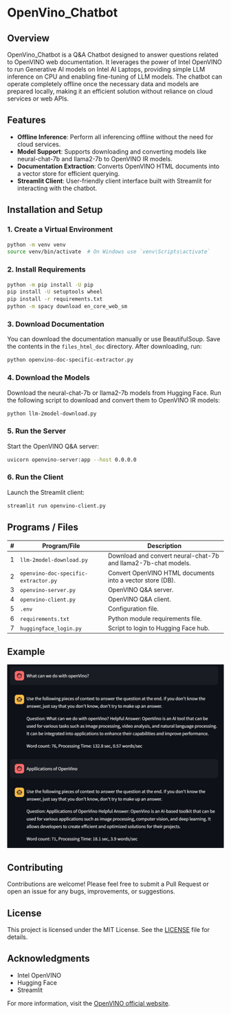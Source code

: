 # OpenVino_Chatbot

## Overview
OpenVino_Chatbot is a Q&A Chatbot designed to answer questions related to OpenVINO web documentation. It leverages the power of Intel OpenVINO to run Generative AI models on Intel AI Laptops, providing simple LLM inference on CPU and enabling fine-tuning of LLM models. The chatbot can operate completely offline once the necessary data and models are prepared locally, making it an efficient solution without reliance on cloud services or web APIs.

## Features
- **Offline Inference**: Perform all inferencing offline without the need for cloud services.
- **Model Support**: Supports downloading and converting models like neural-chat-7b and llama2-7b to OpenVINO IR models.
- **Documentation Extraction**: Converts OpenVINO HTML documents into a vector store for efficient querying.
- **Streamlit Client**: User-friendly client interface built with Streamlit for interacting with the chatbot.

## Installation and Setup

### 1. Create a Virtual Environment
```sh
python -m venv venv
source venv/bin/activate  # On Windows use `venv\Scripts\activate`
```

### 2. Install Requirements
```sh
python -m pip install -U pip
pip install -U setuptools wheel
pip install -r requirements.txt
python -m spacy download en_core_web_sm
```

### 3. Download Documentation
You can download the documentation manually or use BeautifulSoup. Save the contents in the `files_html_doc` directory. After downloading, run:
```sh
python openvino-doc-specific-extractor.py
```

### 4. Download the Models
Download the neural-chat-7b or llama2-7b models from Hugging Face. Run the following script to download and convert them to OpenVINO IR models:
```sh
python llm-2model-download.py
```

### 5. Run the Server
Start the OpenVINO Q&A server:
```sh
uvicorn openvino-server:app --host 0.0.0.0
```

### 6. Run the Client
Launch the Streamlit client:
```sh
streamlit run openvino-client.py
```

## Programs / Files

| # | Program/File                  | Description                                                         |
|---|-------------------------------|---------------------------------------------------------------------|
| 1 | `llm-2model-download.py`      | Download and convert neural-chat-7b and llama2-7b-chat models.      |
| 2 | `openvino-doc-specific-extractor.py` | Convert OpenVINO HTML documents into a vector store (DB).         |
| 3 | `openvino-server.py`          | OpenVINO Q&A server.                                                |
| 4 | `openvino-client.py`          | OpenVINO Q&A client.                                                |
| 5 | `.env`                        | Configuration file.                                                 |
| 6 | `requirements.txt`            | Python module requirements file.                                    |
| 7 | `huggingface_login.py`        | Script to login to Hugging Face hub.                                |

## Example
![pic1](./resources/output.jpeg)

## Contributing
Contributions are welcome! Please feel free to submit a Pull Request or open an issue for any bugs, improvements, or suggestions.

## License
This project is licensed under the MIT License. See the [LICENSE](LICENSE) file for details.

## Acknowledgments
- Intel OpenVINO
- Hugging Face
- Streamlit

For more information, visit the [OpenVINO official website](https://docs.openvino.ai/latest/index.html).

